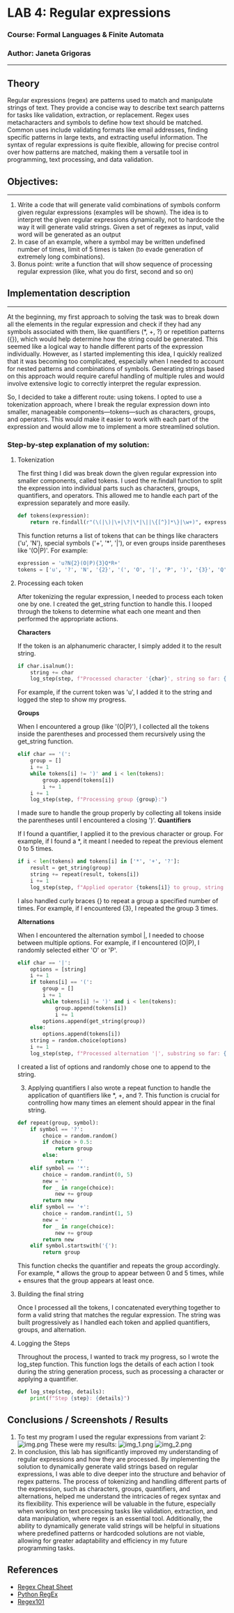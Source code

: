 # LAB 4: Regular expressions

### Course: Formal Languages & Finite Automata
### Author: Janeta Grigoras

----

## Theory
Regular expressions (regex) are patterns used to match and manipulate strings of text. They provide a concise way to describe text search patterns for tasks like validation, extraction, or replacement. Regex uses metacharacters and symbols to define how text should be matched. Common uses include validating formats like email addresses, finding specific patterns in large texts, and extracting useful information. The syntax of regular expressions is quite flexible, allowing for precise control over how patterns are matched, making them a versatile tool in programming, text processing, and data validation.

## Objectives:

---
1. Write a code that will generate valid combinations of symbols conform given regular expressions (examples will be shown). The idea is to interpret the given regular expressions dynamically, not to hardcode the way it will generate valid strings. Given a set of regexes as input, valid word will be generated as an output
2. In case of an example, where a symbol may be written undefined number of times, limit of 5 times is taken (to evade generation of extremely long combinations).
3. Bonus point: write a function that will show sequence of processing regular expression (like, what you do first, second and so on)
## Implementation description

---
At the beginning, my first approach to solving the task was to break down all the elements in the regular expression and check if they had any symbols associated with them, like quantifiers (*, +, ?) or repetition patterns ({}), which would help determine how the string could be generated. This seemed like a logical way to handle different parts of the expression individually. However, as I started implementing this idea, I quickly realized that it was becoming too complicated, especially when I needed to account for nested patterns and combinations of symbols. Generating strings based on this approach would require careful handling of multiple rules and would involve extensive logic to correctly interpret the regular expression.

So, I decided to take a different route: using tokens. I opted to use a tokenization approach, where I break the regular expression down into smaller, manageable components—tokens—such as characters, groups, and operators. This would make it easier to work with each part of the expression and would allow me to implement a more streamlined solution.
### Step-by-step explanation of my solution:
1. Tokenization

    The first thing I did was break down the given regular expression into smaller components, called tokens. I used the re.findall function to split the expression into individual parts such as characters, groups, quantifiers, and operators. This allowed me to handle each part of the expression separately and more easily.
    ```python
    def tokens(expression):
        return re.findall(r"(\(|\)|\+|\?|\*|\||\{[^}]*\}|\w+)", expression)
    ```

    This function returns a list of tokens that can be things like characters ('u', 'N'), special symbols ('+', '*', '|'), or even groups inside parentheses like '(O|P)'.
    For example:

    ```python
    expression = 'u?N{2}(O|P){3}Q*R+'
    tokens = ['u', '?', 'N', '{2}', '(', 'O', '|', 'P', ')', '{3}', 'Q', '*', 'R', '+']
    ```
2. Processing each token

    After tokenizing the regular expression, I needed to process each token one by one. I created the get_string function to handle this. I looped through the tokens to determine what each one meant and then performed the appropriate actions.

    **Characters**
    
    If the token is an alphanumeric character, I simply added it to the result string.
    ```python
    if char.isalnum():
        string += char
        log_step(step, f"Processed character '{char}', string so far: {string}")
    ```
    For example, if the current token was 'u', I added it to the string and logged the step to show my progress.
    
    **Groups**
    
    When I encountered a group (like '(O|P)'), I collected all the tokens inside the parentheses and processed them recursively using the get_string function.
    ```python
    elif char == '(':
        group = []
        i += 1
        while tokens[i] != ')' and i < len(tokens):
            group.append(tokens[i])
            i += 1
        i += 1
        log_step(step, f"Processing group {group}:")
    ```
    I made sure to handle the group properly by collecting all tokens inside the parentheses until I encountered a closing ')'.
    **Quantifiers**
    
    If I found a quantifier, I applied it to the previous character or group. For example, if I found a *, it meant I needed to repeat the previous element 0 to 5 times.
    ```python
    if i < len(tokens) and tokens[i] in ['*', '+', '?']:
        result = get_string(group)
        string += repeat(result, tokens[i])
        i += 1
        log_step(step, f"Applied operator {tokens[i]} to group, string so far: {string}")
    ```
    I also handled curly braces {} to repeat a group a specified number of times. For example, if I encountered {3}, I repeated the group 3 times.
    
    **Alternations**
    
    When I encountered the alternation symbol |, I needed to choose between multiple options. For example, if I encountered (O|P), I randomly selected either 'O' or 'P'.
    ```python
    elif char == '|':
        options = [string]
        i += 1
        if tokens[i] == '(':
            group = []
            i += 1
            while tokens[i] != ')' and i < len(tokens):
                group.append(tokens[i])
                i += 1
            options.append(get_string(group))
        else:
            options.append(tokens[i])
        string = random.choice(options)
        i += 1
        log_step(step, f"Processed alternation '|', substring so far: {string}")
    ```
    I created a list of options and randomly chose one to append to the string.

   3. Applying quantifiers
       I also wrote a repeat function to handle the application of quantifiers like *, +, and ?. This function is crucial for controlling how many times an element should appear in the final string.
    ```python
    def repeat(group, symbol):
        if symbol == '?':
            choice = random.random()
            if choice > 0.5:
                return group
            else:
                return ''
        elif symbol == '*':
            choice = random.randint(0, 5)
            new = ''
            for _ in range(choice):
                new += group
            return new
        elif symbol == '+':
            choice = random.randint(1, 5)
            new = ''
            for _ in range(choice):
                new += group
            return new
        elif symbol.startswith('{'):
            return group
    ```
    This function checks the quantifier and repeats the group accordingly. For example, * allows the group to appear between 0 and 5 times, while + ensures that the group appears at least once.
4. Building the final string

    Once I processed all the tokens, I concatenated everything together to form a valid string that matches the regular expression. The string was built progressively as I handled each token and applied quantifiers, groups, and alternation.
5. Logging the Steps

    Throughout the process, I wanted to track my progress, so I wrote the log_step function. This function logs the details of each action I took during the string generation process, such as processing a character or applying a quantifier.
    ```python
    def log_step(step, details):
        print(f"Step {step}: {details}")
    ```


## Conclusions / Screenshots / Results
1. To test my program I used the regular expressions from variant 2:
   ![img.png](img.png)
   These were my results:
   ![img_1.png](img_1.png)
   ![img_2.png](img_2.png)
2. In conclusion, this lab has significantly improved my understanding of regular expressions and how they are processed. By implementing the solution to dynamically generate valid strings based on regular expressions, I was able to dive deeper into the structure and behavior of regex patterns. The process of tokenizing and handling different parts of the expression, such as characters, groups, quantifiers, and alternations, helped me understand the intricacies of regex syntax and its flexibility. This experience will be valuable in the future, especially when working on text processing tasks like validation, extraction, and data manipulation, where regex is an essential tool. Additionally, the ability to dynamically generate valid strings will be helpful in situations where predefined patterns or hardcoded solutions are not viable, allowing for greater adaptability and efficiency in my future programming tasks.



## References
* [Regex Cheat Sheet](https://www.rexegg.com/regex-quickstart.php)
* [Python RegEx](https://www.w3schools.com/python/python_regex.asp)
* [Regex101](https://regex101.com/)